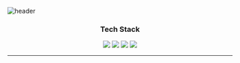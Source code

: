 ![header](https://capsule-render.vercel.app/api?type=wave&color=auto&height=300&section=header&text=Welcome&fontSize=90&desc=Hana's%20GitHub%20Profile&descAlignY=51&descAlign=62)
<div align = "center">
  <h3> Tech Stack </h3>
</div>
<div align = "center">
  <img src="https://img.shields.io/badge/Java-007396?style=flat&logo=Java&logoColor=white" />
	<img src="https://img.shields.io/badge/HTML5-E34F26?style=flat&logo=HTML5&logoColor=white" />
	<img src="https://img.shields.io/badge/CSS3-1572B6?style=flat&logo=CSS3&logoColor=white" />
  <img src="https://img.shields.io/badge/JavaScript-F7DF1E?style=flat&logo=JavaScript&logoColor=white" />
  <hr>
</div>
